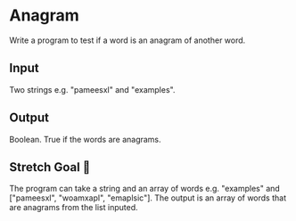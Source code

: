 # Anagram

Write a program to test if a word is an anagram of another word.

## Input

Two strings e.g. "pameesxl" and "examples".

## Output

Boolean. True if the words are anagrams.

## Stretch Goal 💪

The program can take a string and an array of words e.g. "examples" and ["pameesxl", "woamxapl", "emaplsic"].
The output is an array of words that are anagrams from the list inputed.